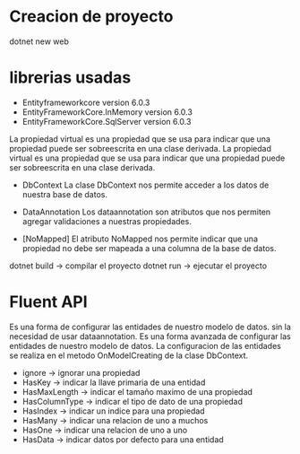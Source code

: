 # Creacion de proyecto
dotnet new web

# librerias usadas
- Entityframeworkcore version 6.0.3
- EntityFrameworkCore.InMemory version 6.0.3
- EntityFrameworkCore.SqlServer version 6.0.3

La propiedad virtual es una propiedad que se usa para indicar que una propiedad puede ser sobreescrita en una clase derivada. La propiedad virtual es una propiedad que se usa para indicar que una propiedad puede ser sobreescrita en una clase derivada.

- DbContext
La clase DbContext nos permite acceder a los datos de nuestra base de datos.

- DataAnnotation
Los dataannotation son atributos que nos permiten agregar validaciones a nuestras propiedades.

- [NoMapped]
El atributo NoMapped nos permite indicar que una propiedad no debe ser mapeada a una columna de la base de datos.

dotnet build -> compilar el proyecto
dotnet run -> ejecutar el proyecto

# Fluent API
Es una forma de configurar las entidades de nuestro modelo de datos.  sin la necesidad de usar dataannotation.
Es una forma avanzada de configurar las entidades de nuestro modelo de datos.
La configuracion de las entidades se realiza en el metodo OnModelCreating de la clase DbContext.

- ignore -> ignorar una propiedad
- HasKey -> indicar la llave primaria de una entidad
- HasMaxLength -> indicar el tamaño maximo de una propiedad
- HasColumnType -> indicar el tipo de dato de una propiedad
- HasIndex -> indicar un indice para una propiedad
- HasMany -> indicar una relacion de uno a muchos
- HasOne -> indicar una relacion de uno a uno
- HasData -> indicar datos por defecto para una entidad
